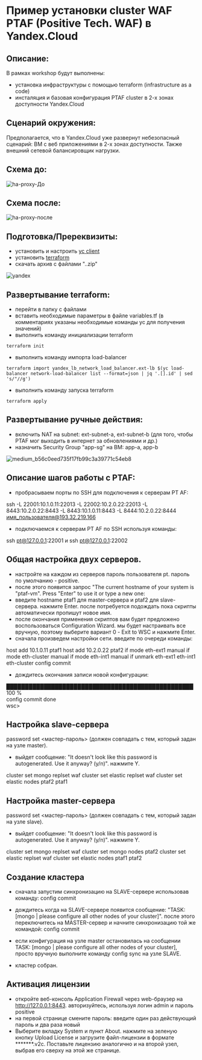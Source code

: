# Пример установки cluster WAF PTAF (Positive Tech. WAF) в Yandex.Cloud 


## Описание:
В рамках workshop будут выполнены:
- установка инфраструктуры с помощью terraform (infrastructure as a code)
- инсталяция и базовая конфигурация PTAF cluster в 2-х зонах доступности Yandex.Cloud

## Сценарий окружения:
Предполагается, что в Yandex.Cloud уже развернут небезопасный сценарий: ВМ с веб приложениями в 2-х зонах доступности. Также внешний сетевой балансировщик нагрузки. 


## Схема до:
![ha-proxy-До](https://user-images.githubusercontent.com/85429798/126472644-005bc453-95c4-4f50-8a01-adcd0ece75d0.jpg)



## Схема после:
![ha-proxy-после](https://user-images.githubusercontent.com/85429798/126472688-daa34151-9e3a-413e-a087-22bf0c18952f.jpg)



## Подготовка/Пререквизиты:
- установить и настроить [yc client](https://cloud.yandex.ru/docs/cli/quickstart)
- установить [terraform](https://www.terraform.io/downloads.html)
- скачать архив с файлами "..zip"



![yandex](https://user-images.githubusercontent.com/85429798/126519707-70e404bd-2a44-4900-9c1f-11f646983e7f.png)

## Развертывание terraform:
- перейти в папку с файлами
- вставить необходимые параметры в файле variables.tf (в комментариях указаны необходимые команды yc для получения значений)
- выполнить команду инициализации terraform

```
terraform init

```
- выполнить команду импорта load-balancer

```
terraform import yandex_lb_network_load_balancer.ext-lb $(yc load-balancer network-load-balancer list --format=json | jq '.[].id' | sed 's/"//g') 
```

- выполнить команду запуска terraform
```
terraform apply
```

## Развертывание ручные действия:
- включить NAT на subnet: ext-subnet-a, ext-subnet-b (для того, чтобы PTAF мог выходить в интернет за обновлениями и др.)
- назначить Security Group "app-sg" на ВМ: app-a, app-b




![medium_b56c0eed735f17fb99c3a39771c54eb8](https://user-images.githubusercontent.com/85429798/126518684-88bb3262-401e-4179-8a13-52a17d619a63.png)

## Описание шагов работы с PTAF:


- пробрасываем порты по SSH для подключения к серверам PT AF:

ssh -L 22001:10.1.0.11:22013 -L 22002:10.2.0.22:22013  -L 8443:10.2.0.22:8443 -L 8443:10.1.0.11:8443 -L 8444:10.2.0.22:8444 имя_пользователя@193.32.219.166

- подключаемся к серверам PT AF по SSH используя команды:

ssh pt@127.0.0.1:22001 и ssh pt@127.0.0.1:22002 

## Общая настройка двух серверов.

- настройте на каждом из серверов пароль пользователя pt. пароль по умолчанию - positive.
- после этого появится запрос "The current hostname of your system is "ptaf-vm". Press "Enter" to use it or type a new one: 
- введите hostname ptaf1 для master-сервера и ptaf2 для slave-сервера. нажмите Enter. после потребуется подождать пока скрипты автоматически пропишут новое имя.
- после окончания применения скриптов вам будет предложено воспользоваться Configuration Wizard. мы будет настраивать все вручную, поэтому выберите вариант 0 - Exit to WSC и нажмите Enter.
- сначала произведем настройки сети. введите по очереди команды:

host add 10.1.0.11 ptaf1
host add 10.2.0.22 ptaf2
if mode eth-ext1 manual
if mode eth-cluster manual
if mode eth-int1 manual
if unmark eth-ext1 eth-int1 eth-cluster
config commit

- дождитесь окончания записи новой конфигурации:

██████████████████████████████████████████████████ 100 %                                                                            
config commit done                                                                                                                  
wsc>


## Настройка slave-сервера
password set <мастер-пароль> (должен совпадать с тем, который задан на узле master).  
-  выйдет сообщение: "It doesn't look like this password is autogenerated. Use it anyway? (y/n)". нажмите Y.

cluster set mongo replset waf
cluster set elastic replset waf
cluster set elastic nodes ptaf2 ptaf1 

## Настройка master-сервера
password set <мастер-пароль> (должен совпадать с тем, который задан на узле slave).  
-  выйдет сообщение: "It doesn't look like this password is autogenerated. Use it anyway? (y/n)". нажмите Y.

cluster set mongo replset waf
cluster set mongo nodes  ptaf2
cluster set elastic replset waf
cluster set elastic nodes  ptaf1 ptaf2

## Создание кластера

- сначала запустим синхронизацию на SLAVE-сервере использовав команду:
config commit

- дождитесь когда на SLAVE-сервере появится сообщение: "TASK: [mongo | please configure all other nodes of your cluster]". после этого  переключитесь на MASTER-сервер и начните синхронизацию той же командой:
config commit

- eсли конфигурация на узле master остановилась на сообщении TASK: [mongo | please configure all other nodes of your cluster], просто вручную выполните команду config sync на узле SLAVE.

- кластер собран.

## Активация лицензии

- откройте веб-консоль Application Firewall через web-браузер на http://127.0.0.1:8443. авторизуйтесь, используя логин admin и пароль positive
- на первой странице смените пароль: введите один раз действующий пароль и два раза новый
- Выберите вкладку System и пункт About. нажмите на зеленую кнопку Upload License и загрузите файл-лицензии в формате *******.v2c. Поставьте лицензию аналогично и на второй узел, выбрав его сверху на этой же странице.
